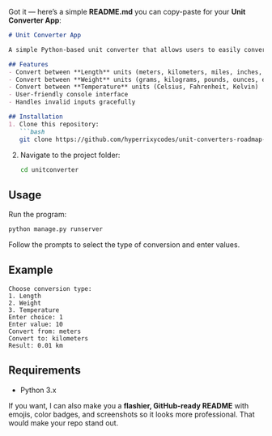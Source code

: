 Got it — here’s a simple **README.md** you can copy-paste for your **Unit Converter App**:

````markdown
# Unit Converter App

A simple Python-based unit converter that allows users to easily convert between different measurement units such as length, weight, temperature, and more.

## Features
- Convert between **Length** units (meters, kilometers, miles, inches, etc.)
- Convert between **Weight** units (grams, kilograms, pounds, ounces, etc.)
- Convert between **Temperature** units (Celsius, Fahrenheit, Kelvin)
- User-friendly console interface
- Handles invalid inputs gracefully

## Installation
1. Clone this repository:
   ```bash
   git clone https://github.com/hyperrixycodes/unit-converters-roadmap-sh.git
````

2. Navigate to the project folder:

   ```bash
   cd unitconverter
   ```

## Usage

Run the program:

```bash
python manage.py runserver
```

Follow the prompts to select the type of conversion and enter values.

## Example

```
Choose conversion type:
1. Length
2. Weight
3. Temperature
Enter choice: 1
Enter value: 10
Convert from: meters
Convert to: kilometers
Result: 0.01 km
```

## Requirements

* Python 3.x


If you want, I can also make you a **flashier, GitHub-ready README** with emojis, color badges, and screenshots so it looks more professional. That would make your repo stand out.  
```

